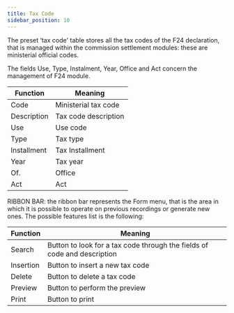 ```yaml
---
title: Tax Code
sidebar_position: 10
---
```


The preset ‘tax code' table stores all the tax codes of the F24 declaration, that is managed within the commission settlement modules: these are ministerial official codes.

The fields Use, Type, Instalment, Year, Office and Act concern the management of F24 module.



| Function | Meaning |
| --- | --- |
| Code | Ministerial tax code |
| Description  | Tax code description |
| Use | Use code |
| Type | Tax type |
| Installment | Tax Installment |
| Year | Tax year |
| Of. | Office  |
| Act | Act |

RIBBON BAR: the ribbon bar represents the Form menu, that is the area in which it is possible to operate on previous recordings or generate new ones. The possible features list is the following:



| Function | Meaning |
| --- | --- |
| Search | Button to look for a tax code through the fields of code and description |
| Insertion | Button to insert a new tax code |
| Delete  | Button to delete a tax code |
| Preview | Button to perform the preview |
| Print | Button to print |






